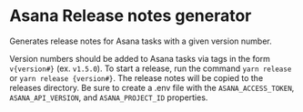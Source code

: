 # Asana Release notes generator
Generates release notes for Asana tasks with a given version number.  

Version numbers should be added to Asana tasks via tags in the form `v{version#}` (ex. `v1.5.0`).  To start a release, run the command `yarn release` or `yarn release {version#}`.  The release notes will be copied to the releases directory.  Be sure to create a .env file with the `ASANA_ACCESS_TOKEN`, `ASANA_API_VERSION`, and `ASANA_PROJECT_ID` properties.
